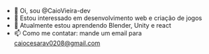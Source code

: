- 👋 Oi, sou @CaioVieira-dev
- 👀 Estou interessado em desenvolvimento web e criação de jogos
- 🌱 Atualmente estou aprendendo Blender, Unity e react
- 📫 Como me contatar: mande um email para caiocesarav0208@gmail.com

<!---
CaioVieira-dev/CaioVieira-dev is a ✨ special ✨ repository because its `README.md` (this file) appears on your GitHub profile.
You can click the Preview link to take a look at your changes.
--->
